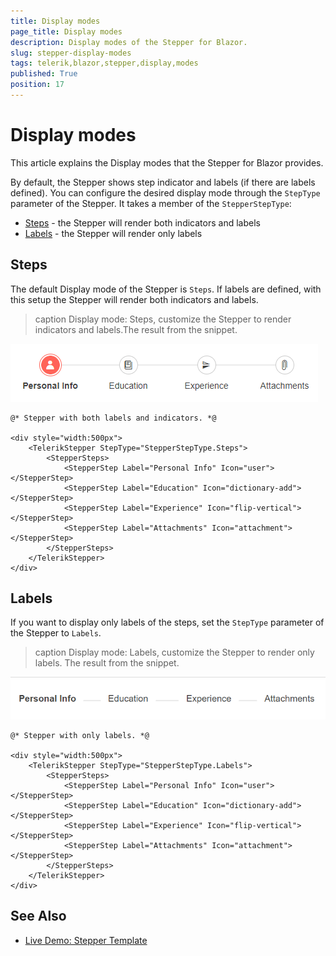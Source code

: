 ```yaml
---
title: Display modes
page_title: Display modes
description: Display modes of the Stepper for Blazor.
slug: stepper-display-modes
tags: telerik,blazor,stepper,display,modes
published: True
position: 17
---
```


# Display modes

This article explains the Display modes that the Stepper for Blazor provides.

By default, the Stepper shows step indicator and labels (if there are labels defined). You can configure the desired display mode through the `StepType` parameter of the Stepper. It takes a member of the `StepperStepType`:

* [Steps](#steps) - the Stepper will render both indicators and labels
* [Labels](#labels) - the Stepper will render only labels


## Steps

The default Display mode of the Stepper is `Steps`. If labels are defined, with this setup the Stepper will render both indicators and labels.

> caption Display mode: Steps, customize the Stepper to render indicators and labels.The result from the snippet.

![Indicators and labels](images/labels-and-indicators-example.png)

````CSHTML
@* Stepper with both labels and indicators. *@

<div style="width:500px">
    <TelerikStepper StepType="StepperStepType.Steps">
        <StepperSteps>
            <StepperStep Label="Personal Info" Icon="user"></StepperStep>
            <StepperStep Label="Education" Icon="dictionary-add"></StepperStep>
            <StepperStep Label="Experience" Icon="flip-vertical"></StepperStep>
            <StepperStep Label="Attachments" Icon="attachment"></StepperStep>
        </StepperSteps>
    </TelerikStepper>
</div>
````

## Labels

If you want to display only labels of the steps, set the `StepType` parameter of the Stepper to `Labels`.

> caption Display mode: Labels, customize the Stepper to render only labels. The result from the snippet.

![Labels only](images/labels-only-example.png)

````CSHTML
@* Stepper with only labels. *@

<div style="width:500px">
    <TelerikStepper StepType="StepperStepType.Labels">
        <StepperSteps>
            <StepperStep Label="Personal Info" Icon="user"></StepperStep>
            <StepperStep Label="Education" Icon="dictionary-add"></StepperStep>
            <StepperStep Label="Experience" Icon="flip-vertical"></StepperStep>
            <StepperStep Label="Attachments" Icon="attachment"></StepperStep>
        </StepperSteps>
    </TelerikStepper>
</div>
````

## See Also

  * [Live Demo: Stepper Template](https://demos.telerik.com/blazor-ui/stepper/configuration)